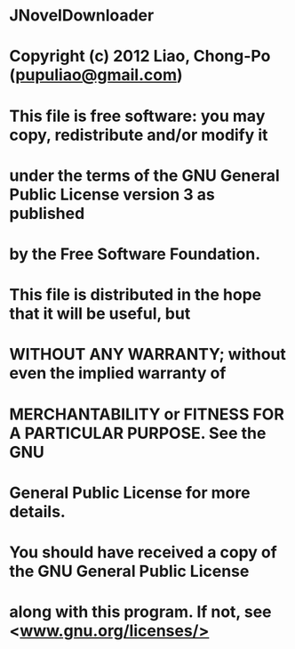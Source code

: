 # JNovelDownloader
# Copyright (c) 2012 Liao, Chong-Po  (pupuliao@gmail.com)
#
#  This file is free software: you may copy, redistribute and/or modify it
#  under the terms of the GNU General Public License version 3 as published
#  by the Free Software Foundation.
#
#  This file is distributed in the hope that it will be useful, but
#  WITHOUT ANY WARRANTY; without even the implied warranty of
#  MERCHANTABILITY or FITNESS FOR A PARTICULAR PURPOSE.  See the GNU
#  General Public License for more details.
#
#  You should have received a copy of the GNU General Public License
#  along with this program.  If not, see <www.gnu.org/licenses/>
#
